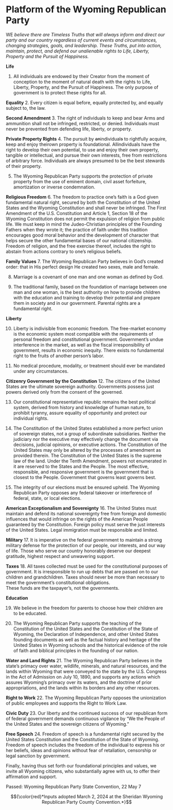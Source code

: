 # Platform of the Wyoming Republican Party

WE 
*believe there are Timeless Truths that will always inform and direct 
our party and our country regardless of current events and 
circumstances, changing strategies, goals, and leadership. 
These Truths, put into action, maintain, protect, and defend our 
unalienable rights to Life, Liberty, Property and the Pursuit of 
Happiness.*


**Life**
1. All individuals are endowed by their Creator from the moment of 
conception to the moment of natural death with the rights to Life, 
Liberty, Property, and the Pursuit of Happiness. The only purpose of 
government is to protect these rights for all.


**Equality**
2. Every citizen is equal before, equally protected by, and equally 
subject to, the law.


**Second Amendment**
3. The right of individuals to keep and bear Arms and ammunition shall 
not be infringed, restricted, or denied. Individuals must never be 
prevented from defending life, liberty, or property.

**Private Property Rights**
4. The pursuit by ~~an~~individual~~s~~ to rightfully acquire, keep and enjoy 
theirown property is foundational. Allindividuals have the right to 
develop their own potential, to use and enjoy their own property, 
tangible or intellectual, and pursue their own interests, free from 
restrictions of arbitrary force. Individuals are always presumed to be 
the best stewards of their property.


5. The Wyoming Republican Party supports the protection of private 
property from the use of eminent domain, civil asset forfeiture, 
amortization or inverse condemnation.


**Religious Freedom**
6. The freedom to practice one’s faith is a God given fundamental 
natural right, secured by both the Constitution of the United States 
and the Wyoming Constitution and shall never be infringed. The First 
Amendment of the U.S. Constitution and Article 1, Section 18 of the 
Wyoming Constitution does not permit the expulsion of religion from 
public life. We must keep in mind the Judeo-Christian principles of 
the Founding Fathers when they wrote it; the practice of faith under 
this tradition encourages good moral behavior and the development of 
character that helps secure the other fundamental bases of our national 
citizenship. Freedom of religion, and the free exercise thereof, 
includes the right
to abstain from actions contrary to one’s religious beliefs.


**Family Values**
7. The Wyoming Republican Party believes in God’s created order: that 
in His perfect design He created two sexes, male and female.


8. Marriage is a covenant of one man and one woman as defined by God.


9. The traditional family, based on the foundation of marriage between 
one man and one woman, is the best authority on how to provide children 
with the education and training to develop their potential and prepare 
them in society and in our government. Parental rights are a fundamental 
right.


**Liberty**

10. Liberty is indivisible from economic freedom. The free-market 
economy is the economic system most compatible with the requirements 
of personal freedom and constitutional government. Government’s undue 
interference in the market, as well as the fiscal irresponsibility of 
government, results in economic inequity. There exists no fundamental 
right to the fruits of another person’s labor.

1011. No medical procedure, modality, or treatment should ever be 
mandated under any circumstances.

**Citizenry Government by the Constitution**
12. The citizens of the United States are the ultimate sovereign 
authority. Governments possess just powers derived only from the consent 
of the governed.


13. Our constitutional representative republic remains the best 
political system, derived from history and knowledge of human nature, 
to prohibit tyranny, assure equality of opportunity and protect our 
individual rights.


14. The Constitution of the United States established a more perfect 
union of sovereign states, not a group of subordinate subsidiaries. 
Neither the judiciary nor the executive may effectively change the 
document via decisions, judicial opinions, or executive actions. 
The Constitution of the United States may only be altered by the 
processes of amendment as provided therein. The Constitution of the 
United States is the supreme law of the land. Under the Tenth 
Amendment, powers not enumerated in it are reserved to the States and 
the People. The most effective, responsible, and responsive government 
is the government that is closest to the People. Government that 
governs least governs best.

15. The integrity of our elections must be ensured upheld. The Wyoming 
Republican Party opposes any federal takeover or interference of 
federal, state, or local elections.

**American Exceptionalism and Sovereignty**
16. The United States must maintain and defend its national sovereignty 
free from foreign and domestic influences that would infringe on the 
rights of the American People guaranteed by the Constitution. Foreign 
policy must serve the just interests of the United States.  Legal 
immigration must be responsible and limited.


**Military**
17. It is imperative on the federal government to maintain a strong 
military defense for the protection of our people, our interests, and 
our way of life. Those who serve our country honorably deserve our 
deepest gratitude, highest respect and unwavering support.


**Taxes**
18. All taxes collected must be used for the constitutional purposes of 
government. It is irresponsible to run up debts that are passed on to 
our children and grandchildren. Taxes should never be more than 
necessary to meet the government’s constitutional obligations.   
These funds are the taxpayer’s, not the governments.

**Education**

19. We believe in the freedom for parents to choose how their children 
are to be educated.

20. The Wyoming Republican Party supports the teaching of the 
Constitution of the United States and the Constitution of the State of 
Wyoming, the Declaration of Independence, and other United States 
founding documents as well as the factual history and heritage of the 
United States in Wyoming schools and the historical evidence of the 
role of faith and biblical principles in the founding of our nation.


**Water and Land Rights**
21. The Wyoming Republican Party believes in the state’s primacy over 
water, wildlife, minerals, and natural resources, and the lands within 
Wyoming that were conveyed to the state by the U.S. Congress in the 
Act of Admission on July 10, 1890, and supports any actions which 
assures Wyoming’s primacy over its waters, and the doctrine of prior 
appropriations, and the lands within its borders and any other 
resources.


**Right to Work**
22. The Wyoming Republican Party opposes the unionization of public 
employees and supports the Right to Work Law.


**Civic Duty**
23. Our liberty and the continued success of our republican form of 
federal government demands continuous vigilance by “We the People of 
the United States and the sovereign citizens of Wyoming.”


**Free Speech**
24. Freedom of speech is a fundamental right secured by the United 
States Constitution and the Constitution of the State of Wyoming. 
Freedom of speech includes the freedom of the individual to express 
his or her beliefs, ideas and opinions without fear of retaliation, 
censorship or legal sanction by government.




Finally, having thus set forth our foundational principles and values, 
we invite all Wyoming citizens, who substantially agree with us, to 
offer their affirmation and support.


Passed:
Wyoming Republican Party State Convention, 22 May 7

$${\color{red}*Inputs adopted March 2, 2024 at the Sheridan Wyoming Republican Party County Convention.*}$$

